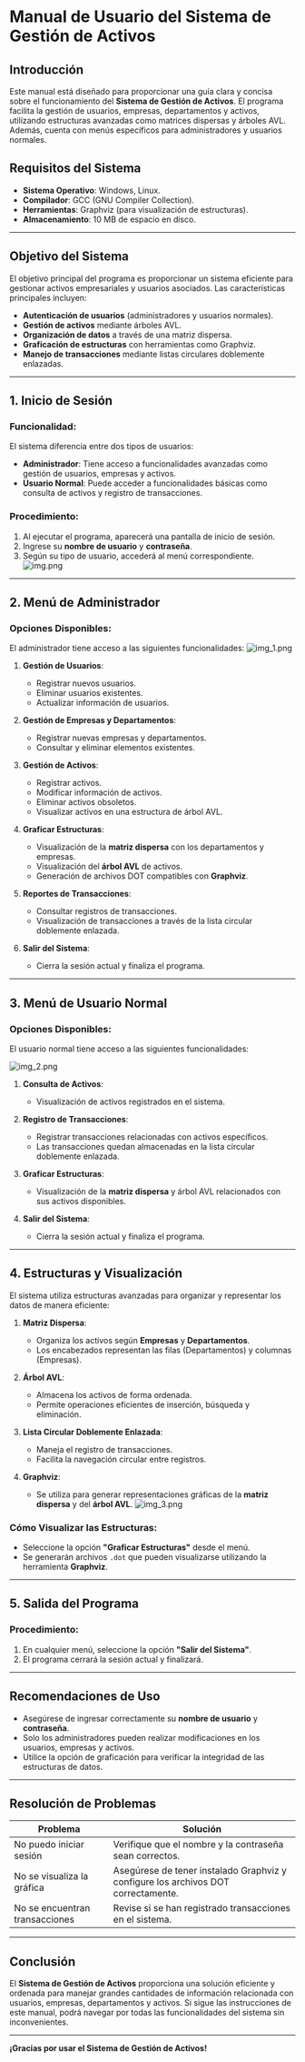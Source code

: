# Manual de Usuario del Sistema de Gestión de Activos

## Introducción

Este manual está diseñado para proporcionar una guía clara y concisa sobre el funcionamiento del **Sistema de Gestión de Activos**. El programa facilita la gestión de usuarios, empresas, departamentos y activos, utilizando estructuras avanzadas como matrices dispersas y árboles AVL. Además, cuenta con menús específicos para administradores y usuarios normales.

## Requisitos del Sistema
- **Sistema Operativo**: Windows, Linux.
- **Compilador**: GCC (GNU Compiler Collection).
- **Herramientas**: Graphviz (para visualización de estructuras).
- **Almacenamiento**: 10 MB de espacio en disco.
---

## Objetivo del Sistema
El objetivo principal del programa es proporcionar un sistema eficiente para gestionar activos empresariales y usuarios asociados. Las características principales incluyen:

- **Autenticación de usuarios** (administradores y usuarios normales).
- **Gestión de activos** mediante árboles AVL.
- **Organización de datos** a través de una matriz dispersa.
- **Graficación de estructuras** con herramientas como Graphviz.
- **Manejo de transacciones** mediante listas circulares doblemente enlazadas.

---
## 1. Inicio de Sesión

### Funcionalidad:
El sistema diferencia entre dos tipos de usuarios:
- **Administrador**: Tiene acceso a funcionalidades avanzadas como gestión de usuarios, empresas y activos.
- **Usuario Normal**: Puede acceder a funcionalidades básicas como consulta de activos y registro de transacciones.

### Procedimiento:
1. Al ejecutar el programa, aparecerá una pantalla de inicio de sesión.
2. Ingrese su **nombre de usuario** y **contraseña**.
3. Según su tipo de usuario, accederá al menú correspondiente.
![img.png](img.png)
---

## 2. Menú de Administrador

### Opciones Disponibles:
El administrador tiene acceso a las siguientes funcionalidades:
![img_1.png](img_1.png)
1. **Gestión de Usuarios**:
    - Registrar nuevos usuarios.
    - Eliminar usuarios existentes.
    - Actualizar información de usuarios.

2. **Gestión de Empresas y Departamentos**:
    - Registrar nuevas empresas y departamentos.
    - Consultar y eliminar elementos existentes.

3. **Gestión de Activos**:
    - Registrar activos.
    - Modificar información de activos.
    - Eliminar activos obsoletos.
    - Visualizar activos en una estructura de árbol AVL.

4. **Graficar Estructuras**:
    - Visualización de la **matriz dispersa** con los departamentos y empresas.
    - Visualización del **árbol AVL** de activos.
    - Generación de archivos DOT compatibles con **Graphviz**.

5. **Reportes de Transacciones**:
    - Consultar registros de transacciones.
    - Visualización de transacciones a través de la lista circular doblemente enlazada.

6. **Salir del Sistema**:
    - Cierra la sesión actual y finaliza el programa.

---

## 3. Menú de Usuario Normal

### Opciones Disponibles:
El usuario normal tiene acceso a las siguientes funcionalidades:

![img_2.png](img_2.png)

1. **Consulta de Activos**:
    - Visualización de activos registrados en el sistema.

2. **Registro de Transacciones**:
    - Registrar transacciones relacionadas con activos específicos.
    - Las transacciones quedan almacenadas en la lista circular doblemente enlazada.

3. **Graficar Estructuras**:
    - Visualización de la **matriz dispersa** y árbol AVL relacionados con sus activos disponibles.

4. **Salir del Sistema**:
    - Cierra la sesión actual y finaliza el programa.

---

## 4. Estructuras y Visualización
El sistema utiliza estructuras avanzadas para organizar y representar los datos de manera eficiente:

1. **Matriz Dispersa**:
    - Organiza los activos según **Empresas** y **Departamentos**.
    - Los encabezados representan las filas (Departamentos) y columnas (Empresas).

2. **Árbol AVL**:
    - Almacena los activos de forma ordenada.
    - Permite operaciones eficientes de inserción, búsqueda y eliminación.

3. **Lista Circular Doblemente Enlazada**:
    - Maneja el registro de transacciones.
    - Facilita la navegación circular entre registros.

4. **Graphviz**:
    - Se utiliza para generar representaciones gráficas de la **matriz dispersa** y del **árbol AVL**.
![img_3.png](img_3.png)
### Cómo Visualizar las Estructuras:
- Seleccione la opción **"Graficar Estructuras"** desde el menú.
- Se generarán archivos `.dot` que pueden visualizarse utilizando la herramienta **Graphviz**.

---

## 5. Salida del Programa

### Procedimiento:
1. En cualquier menú, seleccione la opción **"Salir del Sistema"**.
2. El programa cerrará la sesión actual y finalizará.

---

## Recomendaciones de Uso
- Asegúrese de ingresar correctamente su **nombre de usuario** y **contraseña**.
- Solo los administradores pueden realizar modificaciones en los usuarios, empresas y activos.
- Utilice la opción de graficación para verificar la integridad de las estructuras de datos.

---

## Resolución de Problemas

| Problema                      | Solución                                  |
|-------------------------------|------------------------------------------|
| No puedo iniciar sesión       | Verifique que el nombre y la contraseña sean correctos. |
| No se visualiza la gráfica    | Asegúrese de tener instalado Graphviz y configure los archivos DOT correctamente. |
| No se encuentran transacciones| Revise si se han registrado transacciones en el sistema. |

---

## Conclusión
El **Sistema de Gestión de Activos** proporciona una solución eficiente y ordenada para manejar grandes cantidades de información relacionada con usuarios, empresas, departamentos y activos. Si sigue las instrucciones de este manual, podrá navegar por todas las funcionalidades del sistema sin inconvenientes.

---

**¡Gracias por usar el Sistema de Gestión de Activos!**
